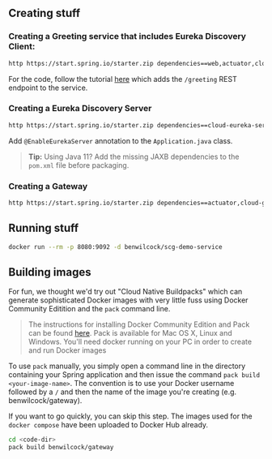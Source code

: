 ## Creating stuff

### Creating a Greeting service that includes Eureka Discovery Client:

```bash
http https://start.spring.io/starter.zip dependencies==web,actuator,cloud-eureka baseDir==service name==service applicationName==Service groupId==com.scg artifactId==service | tar -xzvf -
```

For the code, follow the tutorial [here][2] which adds the `/greeting` REST endpoint to the service.

### Creating a Eureka Discovery Server

```bash
http https://start.spring.io/starter.zip dependencies==cloud-eureka-server baseDir==registry name==registry applicationName==Registry groupId==com.scg artifactId==registry javaVersion==11 | tar -xzvf -
```

Add `@EnableEurekaServer` annotation to the `Application.java` class.
> **Tip:** Using Java 11? Add the missing JAXB dependencies to the `pom.xml` file before packaging.

### Creating a Gateway

```bash
http https://start.spring.io/starter.zip dependencies==actuator,cloud-gateway,cloud-eureka baseDir==gateway name==gateway applicationName==Gateway groupId==com.scg artifactId==gateway javaVersion=11 | tar -xzvf -
```

## Running stuff

```bash
docker run --rm -p 8080:9092 -d benwilcock/scg-demo-service
```

## Building images

For fun, we thought we'd try out "Cloud Native Buildpacks" which can generate sophisticated Docker images with very 
little fuss using Docker Community Editition and the `pack` command line. 

> The instructions for installing Docker Community Edition and Pack can be found [here][1]. Pack is available for 
Mac OS X, Linux and Windows. You'll need docker running on your PC in order to create and run Docker images

To use `pack` manually, you simply open a command line in the directory containing your Spring application and then issue 
the command `pack build <your-image-name>`. The convention is to use your Docker username followed by a `/` and then
the name of the image you're creating (e.g. benwilcock/gateway).

If you want to go quickly, you can skip this step. The images used for the `docker compose` have been uploaded to 
Docker Hub already.

```bash
cd <code-dir>
pack build benwilcock/gateway
```


[1]: https://buildpacks.io/docs/app-journey/
[2]: https://spring.io/guides/gs/rest-service/
